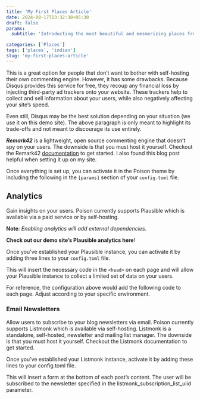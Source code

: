 ```yaml
---
title: 'My First Places Article'
date: 2024-08-17T13:32:38+05:30
draft: false
params:
  subtitle: 'Introducting the most beautiful and mesmerizing places from India'

categories: ['Places']
tags: ['places', 'indian']  
slug: 'my-first-places-article'
---
```


This is a great option for people that don’t want to bother with self-hosting their own commenting engine. However, it has some drawbacks. Because Disqus provides this service for free, they recoup any financial loss by injecting third-party ad trackers onto your website. These trackers help to collect and sell information about your users, while also negatively affecting your site’s speed.

Even still, Disqus may be the best solution depending on your situation (we use it on this demo site). The above paragraph is only meant to highlight its trade-offs and not meant to discourage its use entirely.

***Remark42*** is a lightweight, open source commenting engine that doesn’t spy on your users. The downside is that you must host it yourself. Checkout the Remark42 [documentation](http://www.amazon.in) to get started. I also found this blog post helpful when setting it up on my site.

Once everything is set up, you can activate it in the Poison theme by including the following in the `[params]` section of your `config.toml` file.

## Analytics

Gain insights on your users. Poison currently supports Plausible which is available via a paid service or by self-hosting.

**Note**: *Enabling analytics will add external dependencies*.

**Check out our demo site’s Plausible analytics here**!

Once you’ve established your Plausible instance, you can activate it by adding three lines to your `config.toml` file.

This will insert the necessary code in the `<head>` on each page and will allow your Plausible instance to collect a limited set of data on your users.

For reference, the configuration above would add the following code to each page. Adjust according to your specific environment.

### Email Newsletters

Allow users to subscribe to your blog newsletters via email. Poison currently supports Listmonk which is available via self-hosting. Listmonk is a standalone, self-hosted, newsletter and mailing list manager. The downside is that you must host it yourself. Checkout the Listmonk documentation to get started.

Once you’ve established your Listmonk instance, activate it by adding these lines to your config.toml file.

This will insert a form at the bottom of each post’s content. The user will be subscribed to the newsletter specified in the listmonk_subscription_list_uiid parameter.